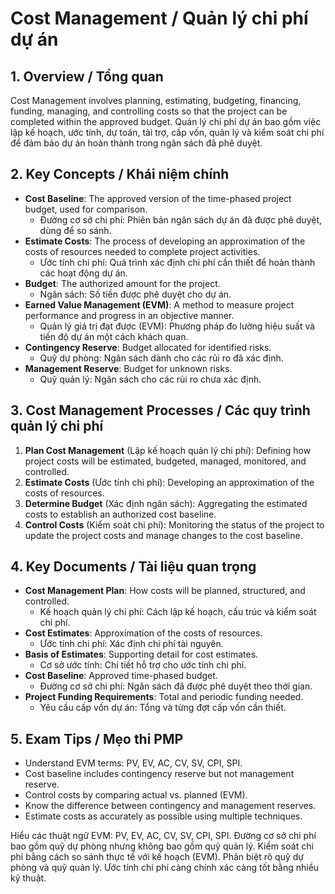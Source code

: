 # Cost Management / Quản lý chi phí dự án

## 1. Overview / Tổng quan
Cost Management involves planning, estimating, budgeting, financing, funding, managing, and controlling costs so that the project can be completed within the approved budget.
Quản lý chi phí dự án bao gồm việc lập kế hoạch, ước tính, dự toán, tài trợ, cấp vốn, quản lý và kiểm soát chi phí để đảm bảo dự án hoàn thành trong ngân sách đã phê duyệt.

## 2. Key Concepts / Khái niệm chính
- **Cost Baseline**: The approved version of the time-phased project budget, used for comparison.
  - Đường cơ sở chi phí: Phiên bản ngân sách dự án đã được phê duyệt, dùng để so sánh.
- **Estimate Costs**: The process of developing an approximation of the costs of resources needed to complete project activities.
  - Ước tính chi phí: Quá trình xác định chi phí cần thiết để hoàn thành các hoạt động dự án.
- **Budget**: The authorized amount for the project.
  - Ngân sách: Số tiền được phê duyệt cho dự án.
- **Earned Value Management (EVM)**: A method to measure project performance and progress in an objective manner.
  - Quản lý giá trị đạt được (EVM): Phương pháp đo lường hiệu suất và tiến độ dự án một cách khách quan.
- **Contingency Reserve**: Budget allocated for identified risks.
  - Quỹ dự phòng: Ngân sách dành cho các rủi ro đã xác định.
- **Management Reserve**: Budget for unknown risks.
  - Quỹ quản lý: Ngân sách cho các rủi ro chưa xác định.

## 3. Cost Management Processes / Các quy trình quản lý chi phí
1. **Plan Cost Management** (Lập kế hoạch quản lý chi phí): Defining how project costs will be estimated, budgeted, managed, monitored, and controlled.
2. **Estimate Costs** (Ước tính chi phí): Developing an approximation of the costs of resources.
3. **Determine Budget** (Xác định ngân sách): Aggregating the estimated costs to establish an authorized cost baseline.
4. **Control Costs** (Kiểm soát chi phí): Monitoring the status of the project to update the project costs and manage changes to the cost baseline.

## 4. Key Documents / Tài liệu quan trọng
- **Cost Management Plan**: How costs will be planned, structured, and controlled.
  - Kế hoạch quản lý chi phí: Cách lập kế hoạch, cấu trúc và kiểm soát chi phí.
- **Cost Estimates**: Approximation of the costs of resources.
  - Ước tính chi phí: Xác định chi phí tài nguyên.
- **Basis of Estimates**: Supporting detail for cost estimates.
  - Cơ sở ước tính: Chi tiết hỗ trợ cho ước tính chi phí.
- **Cost Baseline**: Approved time-phased budget.
  - Đường cơ sở chi phí: Ngân sách đã được phê duyệt theo thời gian.
- **Project Funding Requirements**: Total and periodic funding needed.
  - Yêu cầu cấp vốn dự án: Tổng và từng đợt cấp vốn cần thiết.

## 5. Exam Tips / Mẹo thi PMP
- Understand EVM terms: PV, EV, AC, CV, SV, CPI, SPI.
- Cost baseline includes contingency reserve but not management reserve.
- Control costs by comparing actual vs. planned (EVM).
- Know the difference between contingency and management reserves.
- Estimate costs as accurately as possible using multiple techniques.

Hiểu các thuật ngữ EVM: PV, EV, AC, CV, SV, CPI, SPI. Đường cơ sở chi phí bao gồm quỹ dự phòng nhưng không bao gồm quỹ quản lý. Kiểm soát chi phí bằng cách so sánh thực tế với kế hoạch (EVM). Phân biệt rõ quỹ dự phòng và quỹ quản lý. Ước tính chi phí càng chính xác càng tốt bằng nhiều kỹ thuật. 